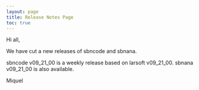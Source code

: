 ```yaml
---
layout: page
title: Release Notes Page
toc: true
---
```


Hi all,


We have cut a new releases of sbncode and sbnana.


sbncode v09_21_00 is a weekly release based on larsoft v09_21_00.
sbnana   v09_21_00 is also available.


Miquel
